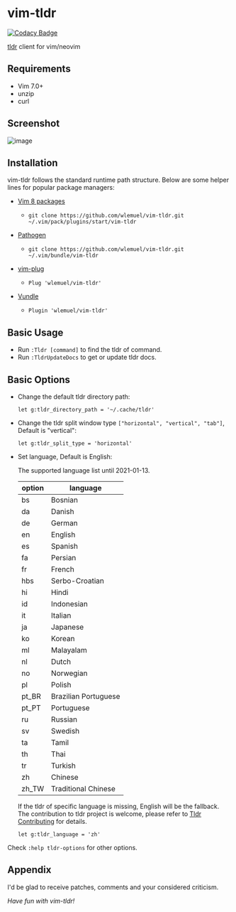 # vim-tldr

[![Codacy Badge](https://api.codacy.com/project/badge/Grade/e9eacee4a3cf469b96847aaf288d0794)](https://app.codacy.com/app/wlemuel/vim-tldr?utm_source=github.com&utm_medium=referral&utm_content=wlemuel/vim-tldr&utm_campaign=Badge_Grade_Dashboard)

[tldr](http://tldr-pages.github.io/) client for vim/neovim

## Requirements

-   Vim 7.0+  
-   unzip  
-   curl  

## Screenshot

![image](https://user-images.githubusercontent.com/1510976/72673994-7fbb7900-3aac-11ea-96fa-6745c5dc1efb.png)

## Installation

vim-tldr follows the standard runtime path structure. Below are some helper lines
for popular package managers:

-   [Vim 8 packages](http://vimhelp.appspot.com/repeat.txt.html#packages)  
    -   `git clone https://github.com/wlemuel/vim-tldr.git ~/.vim/pack/plugins/start/vim-tldr`  

-   [Pathogen](https://github.com/tpope/vim-pathogen)  
    -   `git clone https://github.com/wlemuel/vim-tldr.git ~/.vim/bundle/vim-tldr`  

-   [vim-plug](https://github.com/junegunn/vim-plug)  
    -   `Plug 'wlemuel/vim-tldr'`  

-   [Vundle](https://github.com/VundleVim/Vundle.vim)  
    -   `Plugin 'wlemuel/vim-tldr'`  

## Basic Usage

-   Run `:Tldr [command]` to find the tldr of command.  
-   Run `:TldrUpdateDocs` to get or update tldr docs.  

## Basic Options

-   Change the default tldr directory path:

    ```vim
    let g:tldr_directory_path = '~/.cache/tldr'
    ```

-   Change the tldr split window type `["horizontal", "vertical", "tab"]`, Default is "vertical":  

    ```vim
    let g:tldr_split_type = 'horizontal'
    ```

-   Set language, Default is English:  

    The supported language list until 2021-01-13.

    | option | language             |
    | ------ | -------------------- |
    | bs     | Bosnian              |
    | da     | Danish               |
    | de     | German               |
    | en     | English              |
    | es     | Spanish              |
    | fa     | Persian              |
    | fr     | French               |
    | hbs    | Serbo-Croatian       |
    | hi     | Hindi                |
    | id     | Indonesian           |
    | it     | Italian              |
    | ja     | Japanese             |
    | ko     | Korean               |
    | ml     | Malayalam            |
    | nl     | Dutch                |
    | no     | Norwegian            |
    | pl     | Polish               |
    | pt_BR  | Brazilian Portuguese |
    | pt_PT  | Portuguese           |
    | ru     | Russian              |
    | sv     | Swedish              |
    | ta     | Tamil                |
    | th     | Thai                 |
    | tr     | Turkish              |
    | zh     | Chinese              |
    | zh_TW  | Traditional Chinese  |

    If the tldr of specific language is missing, English will be the fallback.  
    The contribution to tldr project is welcome, please refer to [Tldr Contributing](https://github.com/tldr-pages/tldr#contributing) for details.

    ```vim
    let g:tldr_language = 'zh'
    ```

Check `:help tldr-options` for other options.

## Appendix

I'd be glad to receive patches,
comments and your considered criticism.

_Have fun with vim-tldr!_
